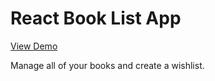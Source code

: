 # React Book List App

[View Demo](https://billylevin.github.io/react-booklist/)

Manage all of your books and create a wishlist.
